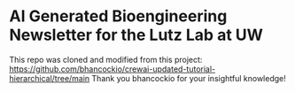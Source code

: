 # AI Generated Bioengineering Newsletter for the Lutz Lab at UW
This repo was cloned and modified from this project:
https://github.com/bhancockio/crewai-updated-tutorial-hierarchical/tree/main
Thank you bhancockio for your insightful knowledge!

